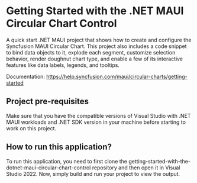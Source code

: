 # Getting Started with the .NET MAUI Circular Chart Control

A quick start .NET MAUI project that shows how to create and configure the Syncfusion MAUI Circular Chart. This project also includes a code snippet to bind data objects to it, explode each segment, customize selection behavior, render doughnut chart type, and enable a few of its interactive features like data labels, legends, and tooltips.

Documentation: https://help.syncfusion.com/maui/circular-charts/getting-started 

## Project pre-requisites

Make sure that you have the compatible versions of Visual Studio with .NET MAUI workloads and .NET SDK version in your machine before starting to work on this project.

## How to run this application?

To run this application, you need to first clone the getting-started-with-the-dotnet-maui-circular-chart-control repository and then open it in Visual Studio 2022. Now, simply build and run your project to view the output.

